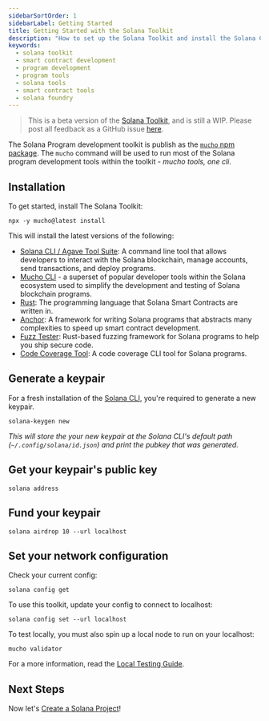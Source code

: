 ```yaml
---
sidebarSortOrder: 1
sidebarLabel: Getting Started
title: Getting Started with the Solana Toolkit
description: "How to set up the Solana Toolkit and install the Solana CLI"
keywords:
  - solana toolkit
  - smart contract development
  - program development
  - program tools
  - solana tools
  - smart contract tools
  - solana foundry
---
```


> This is a beta version of the [Solana Toolkit](/docs/toolkit/index.md), and is
> still a WIP. Please post all feedback as a GitHub issue
> [here](https://github.com/solana-foundation/developer-content/issues/new?title=%5Btoolkit%5D%20).

The Solana Program development toolkit is publish as the
[`mucho` npm package](https://www.npmjs.com/package/mucho). The `mucho` command
will be used to run most of the Solana program development tools within the
toolkit - _mucho tools, one cli_.

## Installation

To get started, install The Solana Toolkit:

```shell
npx -y mucho@latest install
```

This will install the latest versions of the following:

- [Solana CLI / Agave Tool Suite](https://docs.anza.xyz/cli/): A command line
  tool that allows developers to interact with the Solana blockchain, manage
  accounts, send transactions, and deploy programs.
- [Mucho CLI](https://github.com/solana-developers/mucho) - a superset of
  popular developer tools within the Solana ecosystem used to simplify the
  development and testing of Solana blockchain programs.
- [Rust](https://doc.rust-lang.org/book/): The programming language that Solana
  Smart Contracts are written in.
- [Anchor](https://www.anchor-lang.com/): A framework for writing Solana
  programs that abstracts many complexities to speed up smart contract
  development.
- [Fuzz Tester](https://ackee.xyz/trident/docs/latest/): Rust-based fuzzing
  framework for Solana programs to help you ship secure code.
- [Code Coverage Tool](https://github.com/LimeChain/zest?tab=readme-ov-file): A
  code coverage CLI tool for Solana programs.

## Generate a keypair

For a fresh installation of the [Solana CLI](https://docs.anza.xyz/cli/), you're
required to generate a new keypair.

```shell
solana-keygen new
```

_This will store the your new keypair at the Solana CLI's default path
(`~/.config/solana/id.json`) and print the pubkey that was generated._

## Get your keypair's public key

```shell
solana address
```

## Fund your keypair

```shell
solana airdrop 10 --url localhost
```

## Set your network configuration

Check your current config:

```shell
solana config get
```

To use this toolkit, update your config to connect to localhost:

```shell
solana config set --url localhost
```

To test locally, you must also spin up a local node to run on your localhost:

```shell
mucho validator
```

For a more information, read the
[Local Testing Guide](/docs/toolkit/local-validator.md).

## Next Steps

Now let's [Create a Solana Project](/docs/toolkit/projects/overview.md)!
